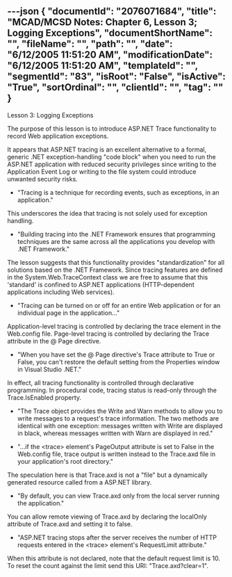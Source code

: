 ---json
{
  "documentId": "2076071684",
  "title": "MCAD/MCSD Notes: Chapter 6, Lesson 3; Logging Exceptions",
  "documentShortName": "",
  "fileName": "",
  "path": "",
  "date": "6/12/2005 11:51:20 AM",
  "modificationDate": "6/12/2005 11:51:20 AM",
  "templateId": "",
  "segmentId": "83",
  "isRoot": "False",
  "isActive": "True",
  "sortOrdinal": "",
  "clientId": "",
  "tag": ""
}
---

Lesson 3: Logging Exceptions

The purpose of this lesson is to introduce ASP.NET Trace functionality to record Web application exceptions.

It appears that ASP.NET tracing is an excellent alternative to a formal, generic .NET exception-handling &quot;code block&quot; when you need to run the ASP.NET application with reduced security privileges since writing to the Application Event Log or writing to the file system could introduce unwanted security risks.

* &quot;Tracing is a technique for recording events, such as exceptions, in an application.&quot;

This underscores the idea that tracing is not solely used for exception handling.

* &quot;Building tracing into the .NET Framework ensures that programming techniques are the same across all the applications you develop with .NET Framework.&quot;

The lesson suggests that this functionality provides &quot;standardization&quot; for all solutions based on the .NET Framework. Since tracing features are defined in the System.Web.TraceContext class we are free to assume that this 'standard' is confined to ASP.NET applications (HTTP-dependent applications including Web services).

* &quot;Tracing can be turned on or off for an entire Web application or for an individual page in the application...&quot;

Application-level tracing is controlled by declaring the trace element in the Web.config file. Page-level tracing is controlled by declaring the Trace attribute in the @ Page directive.

* &quot;When you have set the @ Page directive's Trace attribute to True or False, you can't restore the default setting from the Properties window in Visual Studio .NET.&quot;

In effect, all tracing functionality is controlled through declarative programming. In procedural code, tracing status is read-only through the Trace.IsEnabled property.

* &quot;The Trace object provides the Write and Warn methods to allow you to write messages to a request's trace information. The two methods are identical with one exception: messages written with Write are displayed in black, whereas messages written with Warn are displayed in red.&quot;

* &quot;...if the &lt;trace&gt; element's PageOutput attribute is set to False in the Web.config file, trace output is written instead to the Trace.axd file in your application's root directory.&quot;

The speculation here is that Trace.axd is not a &quot;file&quot; but a dynamically generated resource called from a ASP.NET library.

* &quot;By default, you can view Trace.axd only from the local server running the application.&quot;

You can allow remote viewing of Trace.axd by declaring the localOnly attribute of Trace.axd and setting it to false.

* &quot;ASP.NET tracing stops after the server receives the number of HTTP requests entered in the &lt;trace&gt; element's RequestLimit attribute.&quot;

When this attribute is not declared, note that the default request limit is 10. To reset the count against the limit send this URI: &quot;Trace.axd?clear=1&quot;.
